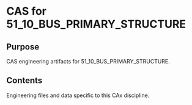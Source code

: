 # CAS for 51_10_BUS_PRIMARY_STRUCTURE

## Purpose
CAS engineering artifacts for 51_10_BUS_PRIMARY_STRUCTURE.

## Contents
Engineering files and data specific to this CAx discipline.

